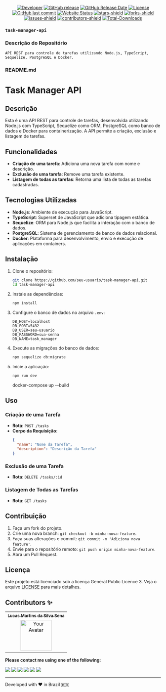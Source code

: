 <p align="center">
	<a href="https://github.com/lukreitor"><img alt="Developer" src="https://img.shields.io/badge/Developer-Lucas%20Martins%20da%20Silva%20Sena-Success.svg?style=flat-square"/></a>
	<a href="https://github.com/lukreitor/task-manager-api/releases"><img alt="GitHub release" src="https://img.shields.io/github/release/lukreitor/task-manager-api.svg?style=flat-square"/></a>
	<a href="https://github.com/lukreitor/task-manager-api/releases"><img alt="GitHub Release Date" src="https://img.shields.io/github/release-date/lukreitor/task-manager-api.svg?style=flat-square"/></a>
	<a href="https://github.com/lukreitor/task-manager-api/LICENSE"><img alt="License" src="https://img.shields.io/github/license/lukreitor/task-manager-api.svg?style=flat-square"/></a>
	<a href="https://github.com/lukreitor/task-manager-api/commits"><img alt="GitHub last commit" src="https://img.shields.io/github/last-commit/lukreitor/task-manager-api.svg?style=flat-square"/></a>
	<a href="https://lukreitor.github.io/task-manager-api"><img alt="Website Status" src="https://img.shields.io/website/http/lukreitor.github.io/task-manager-api.svg?down_message=Down&up_message=Online&style=flat-square"/></a>
	<a href="https://github.com/lukreitor/task-manager-api/stargazers"><img alt="stars-shield" src="https://img.shields.io/github/stars/lukreitor/task-manager-api.svg?style=flat-square"/></a>
	<a href="https://github.com/lukreitor/task-manager-api/network/members"><img alt="forks-shield" src="https://img.shields.io/github/forks/lukreitor/task-manager-api.svg?style=flat-square"/></a>
	<a href="https://github.com/lukreitor/task-manager-api/issues"><img alt="issues-shield" src="https://img.shields.io/github/issues/lukreitor/task-manager-api.svg?style=flat-square"/></a>
	<a href="https://github.com/lukreitor/task-manager-api/graphs/contributors"><img alt="contributors-shield" src="https://img.shields.io/github/contributors/lukreitor/task-manager-api.svg?style=flat-square"/></a>
	<a href="https://github.com/lukreitor/task-manager-api/graphs/traffic"><img alt="Total-Downloads" src="https://img.shields.io/github/downloads/lukreitor/task-manager-api/total.svg?style=flat-square"/></a>
</p>

### `task-manager-api`

### Descrição do Repositório
`API REST para controle de tarefas utilizando Node.js, TypeScript, Sequelize, PostgreSQL e Docker.`

### README.md

# Task Manager API

## Descrição
Esta é uma API REST para controle de tarefas, desenvolvida utilizando Node.js com TypeScript, Sequelize como ORM, PostgreSQL como banco de dados e Docker para containerização. A API permite a criação, exclusão e listagem de tarefas.

## Funcionalidades
- **Criação de uma tarefa**: Adiciona uma nova tarefa com nome e descrição.
- **Exclusão de uma tarefa**: Remove uma tarefa existente.
- **Listagem de todas as tarefas**: Retorna uma lista de todas as tarefas cadastradas.

## Tecnologias Utilizadas
- **Node.js**: Ambiente de execução para JavaScript.
- **TypeScript**: Superset de JavaScript que adiciona tipagem estática.
- **Sequelize**: ORM para Node.js que facilita a interação com o banco de dados.
- **PostgreSQL**: Sistema de gerenciamento de banco de dados relacional.
- **Docker**: Plataforma para desenvolvimento, envio e execução de aplicações em containers.

## Instalação
1. Clone o repositório:
   ```bash
   git clone https://github.com/seu-usuario/task-manager-api.git
   cd task-manager-api
   ```

2. Instale as dependências:
   ```bash
   npm install
   ```

3. Configure o banco de dados no arquivo `.env`:
   ```env
   DB_HOST=localhost
   DB_PORT=5432
   DB_USER=seu-usuario
   DB_PASSWORD=sua-senha
   DB_NAME=task_manager
   ```

4. Execute as migrações do banco de dados:
   ```bash
   npx sequelize db:migrate
   ```

5. Inicie a aplicação:
   ```bash
   npm run dev
   ```
   docker-compose up --build


## Uso
### Criação de uma Tarefa
- **Rota**: `POST /tasks`
- **Corpo da Requisição**:
  ```json
  {
    "name": "Nome da Tarefa",
    "description": "Descrição da Tarefa"
  }
  ```

### Exclusão de uma Tarefa
- **Rota**: `DELETE /tasks/:id`

### Listagem de Todas as Tarefas
- **Rota**: `GET /tasks`

## Contribuição
1. Faça um fork do projeto.
2. Crie uma nova branch: `git checkout -b minha-nova-feature`.
3. Faça suas alterações e commit: `git commit -m 'Adiciona nova feature'`.
4. Envie para o repositório remoto: `git push origin minha-nova-feature`.
5. Abra um Pull Request.

## Licença
Este projeto está licenciado sob a licença General Public Licence 3. Veja o arquivo [LICENSE](LICENSE) para mais detalhes.




## Contributors ✨

<table>
	<tr>
		<th align="center">
				<a href="https://github.com/lukreitor">
					<sub><b>Lucas Martins da Silva Sena</b></sub>
				</a>
		</th>
  	</tr>
 	<tr>
		<td align="center">
			<a href="https://github.com/lukreitor">
				<img src="https://avatars.githubusercontent.com/lukreitor" width="100px" alt="Your Avatar"/>
			</a>
		</td>
	</tr>
</table>


**Please contact me using one of the following:**

[<img src="https://img.shields.io/badge/twitter-%231DA1F2.svg?&style=for-the-badge&logo=twitter&logoColor=white" />](https://twitter.com/lukreitor) 
[<img src="https://img.shields.io/badge/linkedin-%230077B5.svg?&style=for-the-badge&logo=linkedin&logoColor=white" />](https://www.linkedin.com/in/lucasmartins-2001-2018/) 
[<img src = "https://img.shields.io/badge/instagram-%23E4405F.svg?&style=for-the-badge&logo=instagram&logoColor=white">](https://www.instagram.com/lucas15_m.s/) 
[<img src = "https://img.shields.io/badge/telegram-%233498DB.svg?&style=for-the-badge&logo=telegram&logoColor=white">](https://t.me/lukreitor/) 
[<img src = "https://img.shields.io/badge/facebook-%231877F2.svg?&style=for-the-badge&logo=facebook&logoColor=white">](https://www.facebook.com/profile.php?id=100008448453915) 
[<img src="https://img.shields.io/badge/DEV.TO-%230A0A0A.svg?&style=for-the-badge&logo=dev-dot-to&logoColor=white" />](https://dev.to/username)  

<p align="center">  
<hr>Developed with ❤️ in Brazil 🇧🇷 
</p>

```